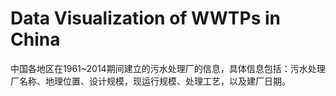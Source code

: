 # Data Visualization of WWTPs in China
 中国各地区在1961\~2014期间建立的污水处理厂的信息，具体信息包括：污水处理厂名称、地理位置、设计规模，现运行规模、处理工艺，以及建厂日期。
